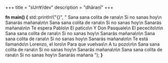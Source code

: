 +++
title = "sUn∀/dev"
description = "dhāraṇī"
+++

**fn main() {**
std::println!("{}", "
Sana sana colita de rana\n Si no sanas hoy\n Sanarás mañana\n\n
Sana sana colita de rana\n Si no sanas hoy\n Sanarás mañana\n\n
Te espera Pablo\n El patico\n Y Don Pasquale\n El pececito\n\n
Sana sana colita de rana\n Si no sanas hoy\n Sanarás mañana\n\n
Sana sana colita de rana\n Si no sanas hoy\n Sanarás mañana\n\n
Te está llamando\n Lorenzo, el loro\n Para que vuelvas\n A tu pozo\n\n
Sana sana colita de rana\n Si no sanas hoy\n Sanarás mañana\n\n
Sana sana colita de rana\n Si no sanas hoy\n Sanarás mañana
")[;](https://ghsable.github.io/)
**}**

